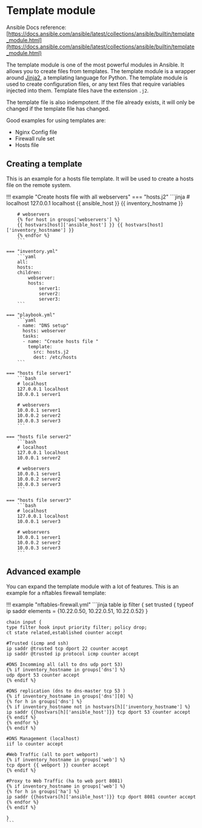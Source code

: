 # Template module
Ansible Docs reference: [https://docs.ansible.com/ansible/latest/collections/ansible/builtin/template_module.html](https://docs.ansible.com/ansible/latest/collections/ansible/builtin/template_module.html)

The template module is one of the most powerful modules in Ansible. It allows you to create files from templates. The template module is a wrapper around [Jinja2](https://jinja.palletsprojects.com/en/3.1.x/), a templating language for Python. The template module is used to create configuration files, or any text files that require variables injected into them. Template files have the extension `.j2`.

The template file is also indempotent. 
If the file already exists, it will only be changed if the template file has changed.

Good examples for using templates are:

- Nginx Config file
- Firewall rule set
- Hosts file

## Creating a template
This is an example for a hosts file template. It will be used to create a hosts file on the remote system.

!!! example "Create hosts file with all webservers"
    === "hosts.j2"
        ```jinja
        # localhost
        127.0.0.1 localhost
        {{ ansible_host }} {{ inventory_hostname }}

        # webservers
        {% for host in groups['webservers'] %}
        {{ hostvars[host]['ansible_host'] }} {{ hostvars[host]['inventory_hostname'] }}
        {% endfor %}
        ```

    === "inventory.yml"
        ```yaml
        all:
        hosts:
        children:
            webserver:
            hosts:
                server1:
                server2:
                server3:
        ```

    === "playbook.yml"
        ```yaml
        - name: "DNS setup"
          hosts: webserver
          tasks:
          - name: "Create hosts file "
            template: 
              src: hosts.j2
              dest: /etc/hosts
        ```

    === "hosts file server1"
        ```bash
        # localhost
        127.0.0.1 localhost
        10.0.0.1 server1

        # webservers
        10.0.0.1 server1
        10.0.0.2 server2
        10.0.0.3 server3
        ```

    === "hosts file server2"
        ```bash
        # localhost
        127.0.0.1 localhost
        10.0.0.1 server2

        # webservers
        10.0.0.1 server1
        10.0.0.2 server2
        10.0.0.3 server3
        ```

    === "hosts file server3"
        ```bash
        # localhost
        127.0.0.1 localhost
        10.0.0.1 server3

        # webservers
        10.0.0.1 server1
        10.0.0.2 server2
        10.0.0.3 server3
        ```

## Advanced example
You can expand the template module with a lot of features. This is an example for a nftables firewall template:

!!! example "nftables-firewall.yml" 
    ```jinja
    table ip filter {
    set trusted {
    typeof ip saddr
    elements = {10.22.0.50, 10.22.0.51, 10.22.0.52}
    }

    chain input {
    type filter hook input priority filter; policy drop;
    ct state related,established counter accept
    
    #Trusted (icmp and ssh)
    ip saddr @trusted tcp dport 22 counter accept
    ip saddr @trusted ip protocol icmp counter accept

    #DNS Incomming all (all to dns udp port 53)
    {% if inventory_hostname in groups['dns'] %}
    udp dport 53 counter accept
    {% endif %}
    
    #DNS replication (dns to dns-master tcp 53 )
    {% if inventory_hostname in groups['dns'][0] %}
    {% for h in groups['dns'] %}
    {% if inventory_hostname not in hostvars[h]['inventory_hostname'] %}
    ip saddr {{hostvars[h]['ansible_host']}} tcp dport 53 counter accept
    {% endif %}
    {% endfor %}
    {% endif %}
    
    #DNS Management (localhost)
    iif lo counter accept

    #Web Traffic (all to port webport)
    {% if inventory_hostname in groups['web'] %}
    tcp dport {{ webport }} counter accept
    {% endif %}
    
    #Proxy to Web Traffic (ha to web port 8081)
    {% if inventory_hostname in groups['web'] %}
    {% for h in groups['ha'] %}
    ip saddr {{hostvars[h]['ansible_host']}} tcp dport 8081 counter accept
    {% endfor %}
    {% endif %}

    }
    ```